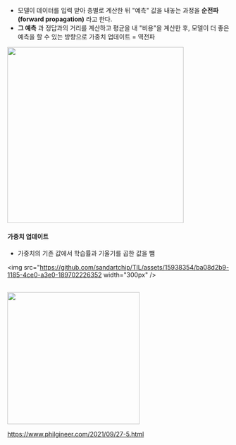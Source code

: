 

- 모델이 데이터를 입력 받아 층별로 계산한 뒤 "예측" 값을 내놓는 과정을 **순전파(forward propagation)** 라고 한다.
- **그 예측** 과 정답과의 거리를 계산하고 평균을 내 "비용"을 계산한 후, 모델이 더 좋은 예측을 할 수 있는 방향으로 가중치 업데이트 = 역전파

<img src="https://github.com/sandartchip/TIL/assets/15938354/0d87fe0b-884d-4b6b-aabc-04c891798e15" width="400px" />


#### 가중치 업데이트 
- 가중치의 기존 값에서 학습률과 기울기를 곱한 값을 뺌

<img src="https://github.com/sandartchip/TIL/assets/15938354/ba08d2b9-1185-4ce0-a3e0-189702226352 width="300px" />

<br>

<img src="https://github.com/sandartchip/TIL/assets/15938354/32c47781-8b5c-43c9-b182-3c035863a2fc" width="300px" />



https://www.philgineer.com/2021/09/27-5.html
